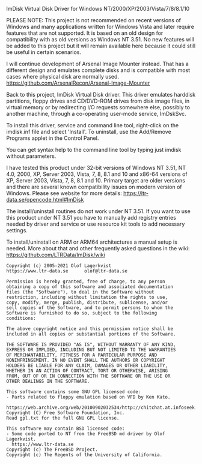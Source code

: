 
  ImDisk Virtual Disk Driver for Windows NT/2000/XP/2003/Vista/7/8/8.1/10

  PLEASE NOTE: This project is not recommended on recent versions of Windows
  and many applications written for Windows Vista and later require features
  that are not supported. It is based on an old design for compatibility with
  as old versions as Windows NT 3.51. No new features will be added to this
  project but it will remain available here because it could still be useful in
  certain scenarios.

  I will continue development of Arsenal Image Mounter instead. That has a
  different design and emulates complete disks and is compatible with most
  cases where physical disk are normally used.
  https://github.com/ArsenalRecon/Arsenal-Image-Mounter

  Back to this project, ImDisk Virtual Disk driver.
  This driver emulates harddisk partitions, floppy drives and CD/DVD-ROM drives
  from disk image files, in virtual memory or by redirecting I/O requests
  somewhere else, possibly to another machine, through a co-operating user-mode
  service, ImDskSvc.

  To install this driver, service and command line tool, right-click on the
  imdisk.inf file and select 'Install'. To uninstall, use the Add/Remove
  Programs applet in the Control Panel.

  You can get syntax help to the command line tool by typing just imdisk
  without parameters.

  I have tested this product under 32-bit versions of Windows NT 3.51, NT 4.0,
  2000, XP, Server 2003, Vista, 7, 8, 8.1 and 10 and x86-64 versions of XP,
  Server 2003, Vista, 7, 8, 8.1 and 10. Primary target are older versions and
  there are several known compatibility issues on modern version of Windows.
  Please see website for more details: https://ltr-data.se/opencode.html#ImDisk

  The install/uninstall routines do not work under NT 3.51. If you want to use
  this product under NT 3.51 you have to manually add registry entries needed
  by driver and service or use resource kit tools to add necessary settings.
  
  To install/uninstall on ARM or ARM64 architectures a manual setup is needed.
  More about that and other frequently asked questions in the wiki:
  https://github.com/LTRData/ImDisk/wiki

    Copyright (c) 2005-2021 Olof Lagerkvist
    https://www.ltr-data.se      olof@ltr-data.se

    Permission is hereby granted, free of charge, to any person
    obtaining a copy of this software and associated documentation
    files (the "Software"), to deal in the Software without
    restriction, including without limitation the rights to use,
    copy, modify, merge, publish, distribute, sublicense, and/or
    sell copies of the Software, and to permit persons to whom the
    Software is furnished to do so, subject to the following
    conditions:

    The above copyright notice and this permission notice shall be
    included in all copies or substantial portions of the Software.

    THE SOFTWARE IS PROVIDED "AS IS", WITHOUT WARRANTY OF ANY KIND,
    EXPRESS OR IMPLIED, INCLUDING BUT NOT LIMITED TO THE WARRANTIES
    OF MERCHANTABILITY, FITNESS FOR A PARTICULAR PURPOSE AND
    NONINFRINGEMENT. IN NO EVENT SHALL THE AUTHORS OR COPYRIGHT
    HOLDERS BE LIABLE FOR ANY CLAIM, DAMAGES OR OTHER LIABILITY,
    WHETHER IN AN ACTION OF CONTRACT, TORT OR OTHERWISE, ARISING
    FROM, OUT OF OR IN CONNECTION WITH THE SOFTWARE OR THE USE OR
    OTHER DEALINGS IN THE SOFTWARE.

    This software contains some GNU GPL licensed code:
    - Parts related to floppy emulation based on VFD by Ken Kato.
      https://web.archive.org/web/20100902032534/http://chitchat.at.infoseek.co.jp:80/vmware/vfd.html
    Copyright (C) Free Software Foundation, Inc.
    Read gpl.txt for the full GNU GPL license.

    This software may contain BSD licensed code:
    - Some code ported to NT from the FreeBSD md driver by Olof Lagerkvist.
      https://www.ltr-data.se
    Copyright (c) The FreeBSD Project.
    Copyright (c) The Regents of the University of California.
